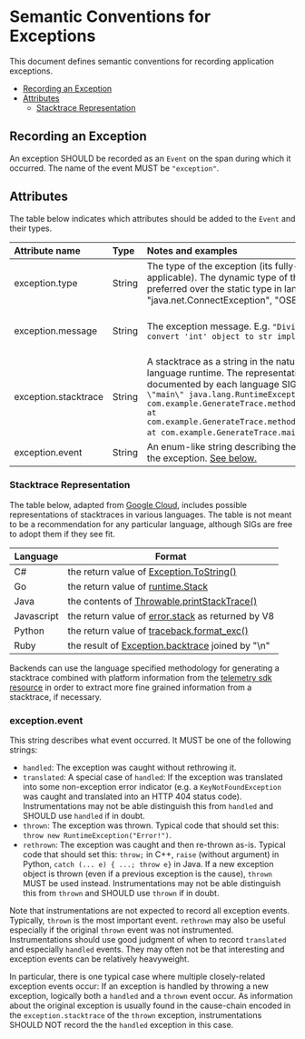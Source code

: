 # Semantic Conventions for Exceptions

This document defines semantic conventions for recording application
exceptions.

<!-- toc -->

- [Recording an Exception](#recording-an-exception)
- [Attributes](#attributes)
  - [Stacktrace Representation](#stacktrace-representation)

<!-- tocstop -->

## Recording an Exception

An exception SHOULD be recorded as an `Event` on the span during which it occurred.
The name of the event MUST be `"exception"`.

## Attributes

The table below indicates which attributes should be added to the `Event` and
their types.

| Attribute name       | Type   | Notes and examples                                                                                                                                                                                                                                                                                                                                                                                                                  | Required?                                                  |
| :------------------- | :----- | :---------------------------------------------------------------------------------------------------------------------------------------------------------------------------------------------------------------------------------------------------------------------------------------------------------------------------------------------------------------------------------------------------------------------------------- | :--------------------------------------------------------- |
| exception.type       | String | The type of the exception (its fully-qualified class name, if applicable). The dynamic type of the exception should be preferred over the static type in languages that support it. E.g. "java.net.ConnectException", "OSError"                                                                                                                                                                                                     | One of `exception.type` or `exception.message` is required |
| exception.message    | String | The exception message. E.g. `"Division by zero"`, `"Can't convert 'int' object to str implicitly"`                                                                                                                                                                                                                                                                                                                                  | One of `exception.type` or `exception.message` is required |
| exception.stacktrace | String | A stacktrace as a string in the natural representation for the language runtime. The representation is to be determined and documented by each language SIG. E.g. `"Exception in thread \"main\" java.lang.RuntimeException: Test exception\n at com.example.GenerateTrace.methodB(GenerateTrace.java:13)\n at com.example.GenerateTrace.methodA(GenerateTrace.java:9)\n at com.example.GenerateTrace.main(GenerateTrace.java:5)"`. | No                                                         |
| exception.event      | String | An enum-like string describing the event that happened with the exception. [See below.](#exception.event) | Yes                                                         |

### Stacktrace Representation

The table below, adapted from [Google Cloud][gcp-error-reporting], includes
possible representations of stacktraces in various languages. The table is not
meant to be a recommendation for any particular language, although SIGs are free
to adopt them if they see fit.

| Language   | Format                                                              |
| ---------- | ------------------------------------------------------------------- |
| C#         | the return value of [Exception.ToString()][csharp-stacktrace]       |
| Go         | the return value of [runtime.Stack][go-stacktrace]                  |
| Java       | the contents of [Throwable.printStackTrace()][java-stacktrace]      |
| Javascript | the return value of [error.stack][js-stacktrace] as returned by V8  |
| Python     | the return value of [traceback.format_exc()][python-stacktrace]     |
| Ruby       | the result of [Exception.backtrace][ruby-stacktrace] joined by "\n" |

Backends can use the language specified methodology for generating a stacktrace
combined with platform information from the
[telemetry sdk resource][telemetry-sdk-resource] in order to extract more fine
grained information from a stacktrace, if necessary.

[gcp-error-reporting]: https://cloud.google.com/error-reporting/reference/rest/v1beta1/projects.events/report
[java-stacktrace]: https://docs.oracle.com/javase/7/docs/api/java/lang/Throwable.html#printStackTrace%28%29
[python-stacktrace]: https://docs.python.org/3/library/traceback.html#traceback.format_exc
[js-stacktrace]: https://v8.dev/docs/stack-trace-api
[ruby-stacktrace]: https://ruby-doc.org/core-2.7.1/Exception.html#method-i-backtrace
[csharp-stacktrace]: https://docs.microsoft.com/en-us/dotnet/api/system.exception.tostring
[go-stacktrace]: https://golang.org/pkg/runtime/debug/#Stack
[telemetry-sdk-resource]: https://github.com/open-telemetry/opentelemetry-specification/tree/master/specification/resource/semantic_conventions#telemetry-sdk

<a name="exception.event"></a>

### exception.event

This string describes what event occurred. It MUST be one of the following strings:

* `handled`: The exception was caught without rethrowing it.
* `translated`: A special case of `handled`:
  If the exception was translated into some non-exception error indicator
  (e.g. a `KeyNotFoundException` was caught and translated into an HTTP 404 status code).
  Instrumentations may not be able distinguish this from `handled` and SHOULD use `handled` if in doubt.
* `thrown`: The exception was thrown.
  Typical code that should set this: `throw new RuntimeException("Error!")`.
* `rethrown`: The exception was caught and then re-thrown as-is.
  Typical code that should set this: `throw;` in C++,
  `raise` (without argument) in Python, `catch (... e) { ...; throw e}` in Java.
  If a new exception object is thrown (even if a previous exception is the cause),
  `thrown` MUST be used instead.
  Instrumentations may not be able distinguish this from `thrown` and SHOULD use `thrown` if in doubt.

Note that instrumentations are not expected to record all exception events.
Typically, `thrown` is the most important event.
`rethrown` may also be useful especially if the original `thrown` event was not instrumented.
Instrumentations should use good judgment of when to record `translated` and especially `handled` events.
They may often not be that interesting and exception events can be relatively heavyweight.

In particular, there is one typical case where multiple closely-related exception events occur:
If an exception is handled by throwing a new exception,
logically both a `handled` and a `thrown` event occur.
As information about the original exception is usually found in the cause-chain
encoded in the `exception.stacktrace` of the `thrown` exception,
instrumentations SHOULD NOT record the the `handled` exception in this case.